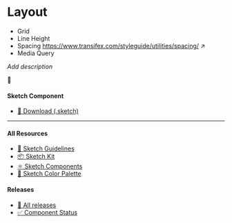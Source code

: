 # Layout


* Grid
* Line Height
* Spacing https://www.transifex.com/styleguide/utilities/spacing/  ↗
* Media Query

_Add description_

📝 




#### Sketch Component
  * [💎 Download (.sketch)](/resources/atoms/style/layout.sketch)



---



#### All Resources
  * [📐 Sketch Guidelines](/resources/sketch-guidelines.md)
  * [📦 Sketch Kit](/resources/master/TxDS_Design_Kit.0.1.sketch)
  * [⚛️ Sketch Components](/resources/atoms)
  * [🎨 Sketch Color Palette](/resources/master/TxDS_Colors.sketchpalette)


#### Releases
  * [🎉 All releases](https://github.com/transifex/txds/releases)
  * [✅ Component Status](/STATUS.md)